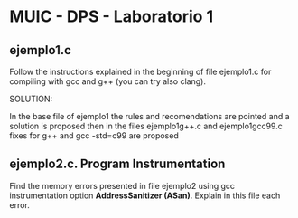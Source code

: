 # MUIC - DPS - Laboratorio 1

## ejemplo1.c

Follow the instructions explained in the beginning of file ejemplo1.c for compiling with gcc and g++ (you can try also clang).

SOLUTION:

In the base file of ejemplo1 the rules and recomendations are pointed and a solution is proposed
then in the files ejemplo1g++.c and ejemplo1gcc99.c fixes for g++ and gcc -std=c99 are proposed

## ejemplo2.c. Program Instrumentation

Find the memory errors presented in file ejemplo2 using gcc instrumentation option **AddressSanitizer (ASan)**.
Explain in this file each error.

